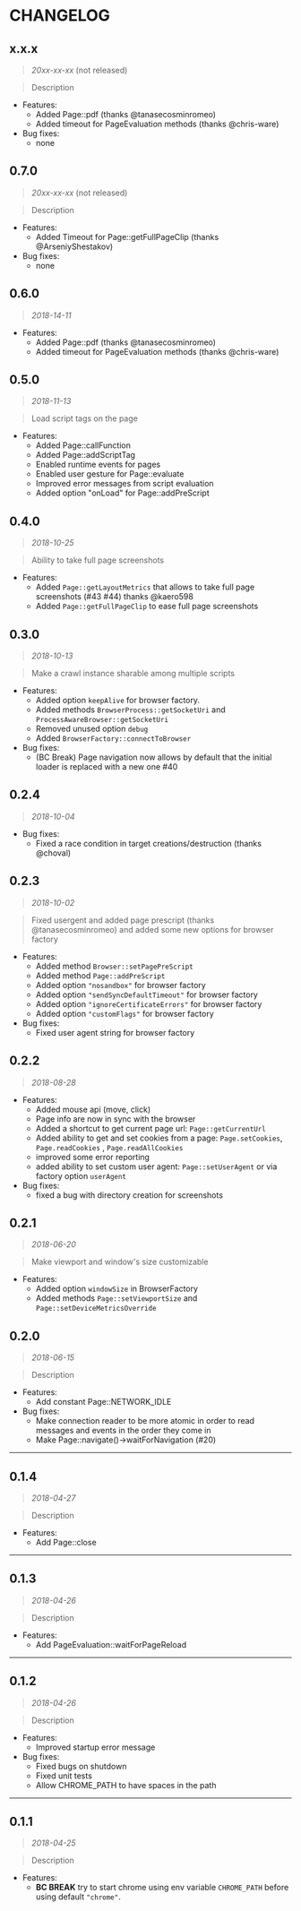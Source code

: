 # CHANGELOG

## x.x.x

> *20xx-xx-xx* (not released)

> Description
    
* Features:
  * Added Page::pdf (thanks @tanasecosminromeo)
  * Added timeout for PageEvaluation methods (thanks @chris-ware)
* Bug fixes:
  * none

## 0.7.0

> *20xx-xx-xx* (not released)

> Description
    
* Features:
  * Added Timeout for Page::getFullPageClip (thanks @ArseniyShestakov)
* Bug fixes:
  * none

## 0.6.0

> *2018-14-11*

* Features:
  * Added Page::pdf (thanks @tanasecosminromeo)
  * Added timeout for PageEvaluation methods (thanks @chris-ware)

## 0.5.0

> *2018-11-13*

> Load script tags on the page
    
* Features:
  * Added Page::callFunction
  * Added Page::addScriptTag
  * Enabled runtime events for pages
  * Enabled user gesture for Page::evaluate
  * Improved error messages from script evaluation
  * Added option "onLoad" for Page::addPreScript

## 0.4.0

> *2018-10-25*

> Ability to take full page screenshots
    
* Features:
  * Added ``Page::getLayoutMetrics`` that allows to take full page screenshots (#43 #44) thanks @kaero598
  * Added ``Page::getFullPageClip`` to ease full page screenshots
  
## 0.3.0

> *2018-10-13*

> Make a crawl instance sharable among multiple scripts

* Features:
  * Added option ``keepAlive`` for browser factory.
  * Added methods ``BrowserProcess::getSocketUri`` and ``ProcessAwareBrowser::getSocketUri``
  * Removed unused option ``debug``
  * Added ``BrowserFactory::connectToBrowser``
* Bug fixes:
  * (BC Break) Page navigation now allows by default that the initial loader is replaced with a new one #40

## 0.2.4

> *2018-10-04*
    
* Bug fixes:
  * Fixed a race condition in target creations/destruction (thanks @choval)

## 0.2.3

> *2018-10-02*

> Fixed usergent and added page prescript (thanks @tanasecosminromeo) and added some new options for browser factory
    
* Features:
  * Added method ``Browser::setPagePreScript``
  * Added method ``Page::addPreScript``
  * Added option ``"nosandbox"`` for browser factory
  * Added option ``"sendSyncDefaultTimeout"`` for browser factory
  * Added option ``"ignoreCertificateErrors"`` for browser factory
  * Added option ``"customFlags"`` for browser factory
* Bug fixes:
  * Fixed user agent string for browser factory 

## 0.2.2

> *2018-08-28*
    
* Features:
  * Added mouse api (move, click)
  * Page info are now in sync with the browser
  * Added a shortcut to get current page url: ``Page::getCurrentUrl``
  * Added ability to get and set cookies from a page: ``Page.setCookies``, ``Page.readCookies`` , ``Page.readAllCookies`` 
  * improved some error reporting
  * added ability to set custom user agent: ``Page::setUserAgent`` or via factory option ``userAgent``
* Bug fixes:
  * fixed a bug with directory creation for screenshots

## 0.2.1

> *2018-06-20*

> Make viewport and window's size customizable
    
* Features:
  * Added option ``windowSize`` in BrowserFactory
  * Added methods ``Page::setViewportSize`` and ``Page::setDeviceMetricsOverride``

## 0.2.0

> *2018-06-15*

> Description
    
* Features:
  * Add constant Page::NETWORK_IDLE
* Bug fixes:
  * Make connection reader to be more atomic in order to read messages and events in the order they come in
  * Make Page::navigate()->waitForNavigation (#20)
  
--------------

## 0.1.4

> *2018-04-27*

> Description

* Features:
  * Add Page::close

--------------

## 0.1.3

> *2018-04-26*

> Description
    
* Features:
  * Add PageEvaluation::waitForPageReload
  
--------------


## 0.1.2

> *2018-04-26*

> Description
    
* Features:
  * Improved startup error message
* Bug fixes:
  * Fixed bugs on shutdown
  * Fixed unit tests
  * Allow CHROME_PATH to have spaces in the path
  
--------------

## 0.1.1

> *2018-04-25*

> Description
    
* Features:
  * **BC BREAK** try to start chrome using env variable ``CHROME_PATH`` before using default ``"chrome"``.

